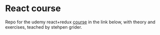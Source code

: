 # React course

Repo for the udemy react+redux [course](https://www.udemy.com/course/react-redux/) in the link below, with theory and exercises, teached by stehpen grider.

